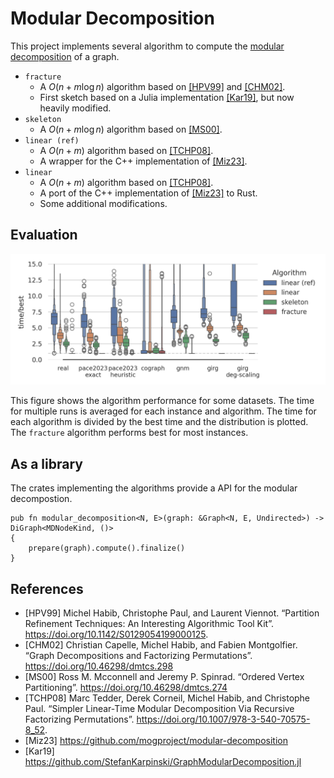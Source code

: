 # Modular Decomposition

This project implements several algorithm to compute the [modular decomposition](https://en.wikipedia.org/wiki/Modular_decomposition) of a graph.

+ `fracture`
  + A $O(n + m \log n)$ algorithm based on [[HPV99]](https://doi.org/10.1142/S0129054199000125) and [[CHM02]](https://doi.org/10.46298/dmtcs.298).
  + First sketch based on a Julia implementation [[Kar19]](https://github.com/StefanKarpinski/GraphModularDecomposition.jl), but now heavily modified.
+ `skeleton`
  + A $O(n + m \log n)$ algorithm based on [[MS00]](https://doi.org/10.46298/dmtcs.274).
+ `linear (ref)`
  + A $O(n + m)$ algorithm based on [[TCHP08]](https://doi.org/10.1007/978-3-540-70575-8_52).
  + A wrapper for the C++ implementation of [[Miz23]](https://github.com/mogproject/modular-decomposition).
+ `linear`
  + A $O(n + m)$ algorithm based on [[TCHP08]](https://doi.org/10.1007/978-3-540-70575-8_52).
  + A port of the C++ implementation of [[Miz23]](https://github.com/mogproject/modular-decomposition) to Rust.
  + Some additional modifications.

## Evaluation

![](evaluation.png)

This figure shows the algorithm performance for some datasets.
The time for multiple runs is averaged for each instance and algorithm. The time for each algorithm is divided by the best time and the distribution is plotted.
The `fracture` algorithm performs best for most instances.

## As a library

The crates implementing the algorithms provide a API for the modular decompostion.
```
pub fn modular_decomposition<N, E>(graph: &Graph<N, E, Undirected>) -> DiGraph<MDNodeKind, ()>
{
    prepare(graph).compute().finalize()
}
```

## References

+ [HPV99] Michel Habib, Christophe Paul, and Laurent Viennot. “Partition Refinement Techniques: An Interesting Algorithmic Tool Kit”. https://doi.org/10.1142/S0129054199000125.
+ [CHM02] Christian Capelle, Michel Habib, and Fabien Montgolfier. “Graph Decompositions and Factorizing Permutations”. https://doi.org/10.46298/dmtcs.298
+ [MS00] Ross M. Mcconnell and Jeremy P. Spinrad. “Ordered Vertex Partitioning”. https://doi.org/10.46298/dmtcs.274
+ [TCHP08] Marc Tedder, Derek Corneil, Michel Habib, and Christophe Paul. “Simpler Linear-Time Modular Decomposition Via Recursive Factorizing Permutations”. https://doi.org/10.1007/978-3-540-70575-8_52.
+ [Miz23] https://github.com/mogproject/modular-decomposition
+ [Kar19] https://github.com/StefanKarpinski/GraphModularDecomposition.jl
